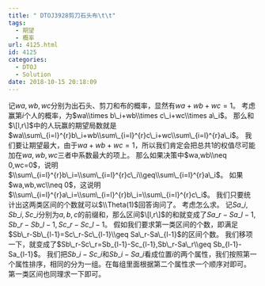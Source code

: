 ```yaml
---
title: " DTOJ3928剪刀石头布\t\t"
tags:
  - 期望
  - 概率
url: 4125.html
id: 4125
categories:
  - DTOJ
  - Solution
date: 2018-10-15 20:18:09
---
```


记$wa,wb,wc$分别为出石头、剪刀和布的概率，显然有$wa+wb+wc=1$。 考虑赢第$i$个人的概率，为$wa\\times b\_i+wb\\times c\_i+wc\\times a\_i$。 那么和$\[l,r\]$中的人玩赢的期望局数就是$wa\\sum\_{i=l}^{r}b\_i+wb\\sum\_{i=l}^{r}c\_i+wc\\sum\_{i=l}^{r}a\_i$。 我们要让期望最大，由于$wa+wb+wc=1$，所以我们肯定会把总共$1$的权值尽可能加在$wa,wb,wc$三者中系数最大的项上。 那么如果决策中$wa,wb\\neq 0,wc=0$，说明$\\sum\_{i=l}^{r}b\_i=\\sum\_{i=l}^{r}c\_i\\geq\\sum\_{i=l}^{r}a\_i$。 如果$wa,wb,wc\\neq 0$，这说明$\\sum\_{i=l}^{r}a\_i=\\sum\_{i=l}^{r}b\_i=\\sum\_{i=l}^{r}c\_i$。 我们只要统计出这两类区间的个数就可以$\\Theta(1)$回答询问了。 考虑怎么求。 记$Sa\_i,Sb\_i,Sc\_i$分别为$a,b,c$的前缀和，那么区间$\[l,r\]$的和就变成了$Sa\_r-Sa\_{l-1},Sb\_r-Sb\_{l-1},Sc\_r-Sc\_{l-1}$。 假如我们要求第一类区间的个数，即满足$Sb\_r-Sb\_{l-1}=Sc\_r-Sc\_{l-1}\\geq Sa\_r-Sa\_{l-1}$的区间个数。 我们移项一下，就变成了$Sb\_r-Sc\_r=Sb_{l-1}-Sc_{l-1},Sb\_r-Sa\_r\\geq Sb_{l-1}-Sa_{l-1}$。 我们把$Sb\_i-Sc\_i$和$Sb\_i-Sa\_i$看成位置$i$的两个属性，我们按照第一个属性排序，相同的分为一组。在每组里面根据第二个属性求一个顺序对即可。 第一类区间也同理求一下即可。